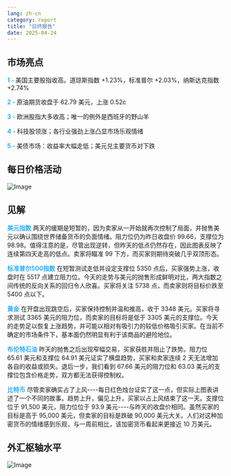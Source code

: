 ```yaml
---
lang: zh-cn
category: report
title: "日终报告"
date: 2025-04-24
---
```



<h2>市场亮点</h2>
<strong style="color: #2caef7;">1 - </strong> 美国主要股指收高。道琼斯指数 +1.23%，标准普尔 +2.03%，纳斯达克指数 +2.74%

<strong style="color: #2caef7;">2 - </strong> 原油期货收盘于 62.79 美元，上涨 0.52c

<strong style="color: #2caef7;">3 - </strong> 欧洲股指大多收高；唯一的例外是西班牙的野山羊

<strong style="color: #2caef7;">4 - </strong> 科技股领涨；各行业强劲上涨凸显市场乐观情绪

<strong style="color: #2caef7;">5 - </strong> 美债市场：收益率大幅走低；美元兑主要货币对下跌



<h2>每日价格活动</h2>
<img src="https://markleighedu.github.io/img/Apr-2025/24-Apr-2025/price.jpg" alt="Image"/>

<h2>见解</h2>
<strong style="color: #2caef7;">美元指数</strong> 两天的缓期是短暂的，因为卖家从一开始就再次控制了局面，并抛售美元以确认围绕世界储备货币的负面情绪。阻力位仍为昨日收盘价 99.66，支撑位为 98.98。值得注意的是，尽管出现逆转，但昨天的低点仍然存在，因此图表反映了连续第四天走高的低点。卖家将瞄准 99 下方，而买家则期待突破几乎双顶形态。 

<strong style="color: #2caef7;">标准普尔500指数</strong> 在短暂测试走低并设定支撑位 5350 点后，买家强势上涨，收盘时在 5517 点建立阻力位。今天的走势与美元的抛售形成鲜明对比，两大指数之间传统的反向关系的回归令人欣喜。买家将关注 5738 点，而卖家则将目标价跌至 5400 点以下。

<strong style="color: #2caef7;">黄金</strong> 在开盘出现跳空后，买家保持控制并温和推高，收于 3348 美元。买家将寻求测试 3365 美元的阻力位，而卖家的目标将是低于 3305 美元的支撑位。今天的走势足以恢复上涨趋势，并可能以相对有吸引力的较低价格吸引买家。在当前不确定的市场条件下，基本面仍然明显有利于该商品的避险地位。

<strong style="color: #2caef7;">布伦特石油</strong> 昨天的抛售之后出现窄幅交易，买家获胜并阻止了跌势。阻力位 65.61 美元和支撑位 64.91 美元证实了横盘趋势，买家和卖家连续 2 天无法增加各自的收益或损失。退后一步，我们看到 67.66 美元的阻力位和 63.03 美元的支撑位包含价格走势，双方都无法获得控制权。 

<strong style="color: #2caef7;">比特币</strong> 尽管卖家确实占了上风----每日红色烛台证实了这一点，但实际上图表讲述了一个不同的故事。趋势上升，偏见上升，买家以占上风结束了这一天。支撑位位于 91,500 美元，阻力位位于 93.9 美元----与昨天的收盘价相同。虽然买家的目标是高于 95,000 美元，但卖家的目标是跌破 90,000 美元大关。人们对这种加密货币的情绪感到乐观，与一周前相比，该加密货币看起来更接近 10 万美元。 



<h2>外汇枢轴水平</h2>
<img src="https://markleighedu.github.io/img/Apr-2025/24-Apr-2025/pivot.jpg" alt="Image"/>